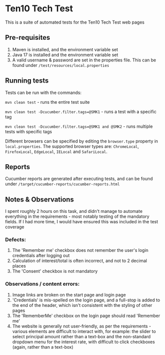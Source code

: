 # Ten10 Tech Test

This is a suite of automated tests for the Ten10 Tech Test web pages

## Pre-requisites

1. Maven is installed, and the environment variable set
2. Java 17 is installed and the environment variable set
3. A valid username & password are set in the properties file. This can be found under `/test/resources/local.properties`

## Running tests

Tests can be run with the commands:

`mvn clean test` - runs the entire test suite

`mvn clean test -Dcucumber.filter.tags=@SMK1` - runs a test with a specific tag

`mvn clean test -Dcucumber.filter.tags=@SMK1 and @SMK2` - runs multiple tests with specific tags

Different browsers can be specified by editing the `browser.type` property in `local.properties`. The supported browser types are:
`ChromeLocal`, `FirefoxLocal`, `EdgeLocal`, `IELocal` and `SafariLocal`.

## Reports

Cucumber reports are generated after executing tests, and can be found under `/target/cucumber-reports/cucumber-reports.html`

## Notes & Observations

I spent roughly 2 hours on this task, and didn't manage to automate everything in the requirements - most notably testing of the mandatory fields. If I had more time, I would have ensured this was included in the test coverage

### Defects:
1. The 'Remember me' checkbox does not remember the user's login credentials after logging out
2. Calculation of interest/total is often incorrect, and not to 2 decimal places
3. The 'Consent' checkbox is not mandatory

### Observations / content errors:
1. Image links are broken on the start page and login page
3. 'Credentials' is mis-spelled on the login page, and a full-stop is added to the end of the header, which isn't consistent with the styling of other pages
4. The 'RememberMe' checkbox on the login page should read 'Remember me'
5. The website is generally not user-friendly, as per the requirements - various elements are difficult to interact with, for example: the slider to select principal amount rather than a text-box and the non-standard dropdown menu for the interest rate, with difficult to click checkboxes (again, rather than a text-box)
